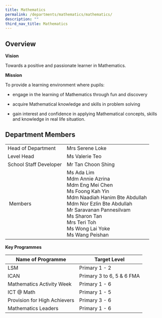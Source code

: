 ```yaml
---
title: Mathematics
permalink: /departments/mathematics/mathematics/
description: ""
third_nav_title: Mathematics
---
```

Overview
--------

**Vision**

Towards a positive and passionate learner in Mathematics.

  

**Mission**

To provide a learning environment where pupils:

* engage in the learning of Mathematics through fun and discovery

*   acquire Mathematical knowledge and skills in problem solving
*   gain interest and confidence in applying Mathematical concepts, skills and knowledge in real life situation.

  

Department Members
------------------

|  |  | 
| -------- | -------- | 
| Head of Department | Mrs Serene Loke
|Level Head| Ms Valerie Teo|
|School Staff Developer | Mr Tan Choon Shing
| Members| Ms Ada Lim<br>Mdm Annie Azrina<br>Mdm Eng Mei Chen<br>Ms Foong Kah Yin <br>Mdm Naadiah Hanim Bte Abdullah  <br>Mdm Nor Ezlin Bte Abdullah    <br>Mr Saravanan Pannesilvam<br>Ms Sharon Tan<br>Mrs Teri Toh  <br>Ms Wong Lai Yoke  <br> Ms Wang Peishan


**Key Programmes**


| Name of Programme | Target Level | 
| -------- | -------- | 
| LSM     | Primary 1 - 2 |
|ICAN | Primary 3 to 6, 5 & 6 FMA
|Mathematics Activity Week | Primary 1 - 6
|ICT @ Math | Primary 1 - 5
| Provision for High Achievers | Primary 3 - 6
|Mathematics Leaders | Primary 1 - 6